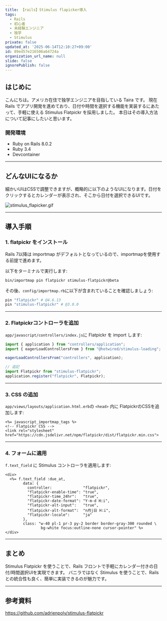 ```yaml
---
title: 【rails】Stimulus flapicker導入
tags:
  - Rails
  - 初心者
  - 未経験エンジニア
  - 独学
  - Stimulus
private: false
updated_at: '2025-06-14T12:10:27+09:00'
id: 89ed57e216506a64724a
organization_url_name: null
slide: false
ignorePublish: false
---
```


## はじめに

こんにちは。アメリカ在住で独学エンジニアを目指している Taira です。
現在 Rails でアプリ開発を進めており、日付や時間を選択する機能を実装するにあたって、手軽に使える Stimulus Flatpickr を採用しました。
本日はその導入方法について記事にしたいと思います。

### 開発環境

* Ruby on Rails 8.0.2
* Ruby 3.4
* Devcontainer

---

## どんなUIになるか

細かいUIはCSSで調整できますが、概略的に以下のようなUIになります。日付をクリックするとカレンダーが表示され、そこから日付を選択できるUIです。

![stimulus\_flapicker.gif](https://qiita-image-store.s3.ap-northeast-1.amazonaws.com/0/3883070/bf569f2a-6cc7-498f-82ad-0a714e82b403.gif)

---

## 導入手順

### 1. flatpickr をインストール

Rails 7以降は importmap がデフォルトとなっているので、importmapを使用する前提で進めます。

以下をターミナルで実行します:

```bash
bin/importmap pin flatpickr stimulus-flatpickr@beta
```

その後、`config/importmap.rb`に以下が含まれていることを確認しましょう:

```ruby
pin "flatpickr" # @4.6.13
pin "stimulus-flatpickr" # @3.0.0
```

---

### 2. Flatpickrコントローラを追加

`app/javascript/controllers/index.js`に Flatpickr を import します:

```js
import { application } from "controllers/application";
import { eagerLoadControllersFrom } from "@hotwired/stimulus-loading";

eagerLoadControllersFrom("controllers", application);

// 追記
import Flatpickr from "stimulus-flatpickr";
application.register("flatpickr", Flatpickr);
```

---

### 3. CSS の追加

`app/views/layouts/application.html.erb`の `<head>` 内に FlatpickrのCSSを追加します:

```erb
<%= javascript_importmap_tags %>
<!-- Flatpickr CSS -->
<link rel="stylesheet" href="https://cdn.jsdelivr.net/npm/flatpickr/dist/flatpickr.min.css">
```

---

### 4. フォームに適用

`f.text_field` に Stimulus コントローラを適用します:

```erb
<div>
  <%= f.text_field :due_at,
        data: {
          controller:              "flatpickr",
          "flatpickr-enable-time": "true",
          "flatpickr-time_24hr":   "true",
          "flatpickr-date-format": "Y-m-d H:i",
          "flatpickr-alt-input":   "true",
          "flatpickr-alt-format":  "n月j日 H:i",
          "flatpickr-locale":      "ja"
        },
        class: "w-40 pl-1 pr-3 py-2 border border-gray-300 rounded \
                bg-white focus:outline-none cursor-pointer" %>
</div>
```

---

## まとめ

Stimulus Flatpickr を使うことで、Rails フロントで手軽にカレンダー付きの日付/時間選択UIを実現できます。
バニラではなく Stimulus を使うことで、Railsとの統合性も良く、簡単に実装できるのが魅力です。

---

## 参考資料

https://github.com/adrienpoly/stimulus-flatpickr

